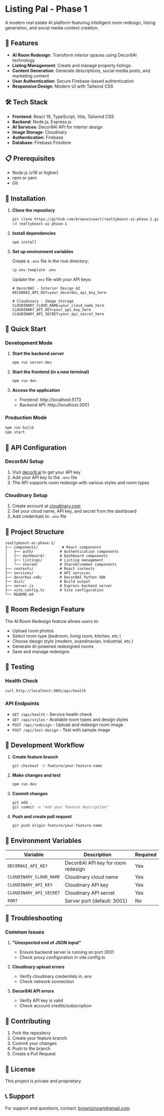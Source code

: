 # Listing Pal - Phase 1

A modern real estate AI platform featuring intelligent room redesign, listing generation, and social media content creation.

## 🚀 Features

- **AI Room Redesign**: Transform interior spaces using Decor8AI technology
- **Listing Management**: Create and manage property listings
- **Content Generation**: Generate descriptions, social media posts, and marketing content
- **User Authentication**: Secure Firebase-based authentication
- **Responsive Design**: Modern UI with Tailwind CSS

## 🛠️ Tech Stack

- **Frontend**: React 19, TypeScript, Vite, Tailwind CSS
- **Backend**: Node.js, Express.js
- **AI Services**: Decor8AI API for interior design
- **Image Storage**: Cloudinary
- **Authentication**: Firebase
- **Database**: Firebase Firestore

## 📋 Prerequisites

- Node.js (v18 or higher)
- npm or yarn
- Git

## 🔧 Installation

1. **Clone the repository**

   ```bash
   git clone https://github.com/brownzinoart/realtyboost-ai-phase-1.git
   cd realtyboost-ai-phase-1
   ```

2. **Install dependencies**

   ```bash
   npm install
   ```

3. **Set up environment variables**

   Create a `.env` file in the root directory:

   ```bash
   cp env.template .env
   ```

   Update the `.env` file with your API keys:

   ```env
   # Decor8AI - Interior Design AI
   DECOR8AI_API_KEY=your_decor8ai_api_key_here

   # Cloudinary - Image Storage
   CLOUDINARY_CLOUD_NAME=your_cloud_name_here
   CLOUDINARY_API_KEY=your_api_key_here
   CLOUDINARY_API_SECRET=your_api_secret_here
   ```

## 🚀 Quick Start

### Development Mode

1. **Start the backend server**

   ```bash
   npm run server:dev
   ```

2. **Start the frontend (in a new terminal)**

   ```bash
   npm run dev
   ```

3. **Access the application**
   - Frontend: http://localhost:5173
   - Backend API: http://localhost:3001

### Production Mode

```bash
npm run build
npm start
```

## 🔑 API Configuration

### Decor8AI Setup

1. Visit [decor8.ai](https://www.decor8.ai) to get your API key
2. Add your API key to the `.env` file
3. The API supports room redesign with various styles and room types

### Cloudinary Setup

1. Create account at [cloudinary.com](https://cloudinary.com)
2. Get your cloud name, API key, and secret from the dashboard
3. Add credentials to `.env` file

## 📁 Project Structure

```
realtyboost-ai-phase-1/
├── components/           # React components
│   ├── auth/            # Authentication components
│   ├── dashboard/       # Dashboard components
│   ├── listings/        # Listing management
│   └── shared/          # Shared/common components
├── contexts/            # React contexts
├── services/            # API services
├── decor8ai-sdk/        # Decor8AI Python SDK
├── dist/                # Build output
├── server.js            # Express backend server
├── vite.config.ts       # Vite configuration
└── README.md
```

## 🎨 Room Redesign Feature

The AI Room Redesign feature allows users to:

- Upload room photos
- Select room type (bedroom, living room, kitchen, etc.)
- Choose design style (modern, scandinavian, industrial, etc.)
- Generate AI-powered redesigned rooms
- Save and manage redesigns

## 🧪 Testing

### Health Check

```bash
curl http://localhost:3001/api/health
```

### API Endpoints

- `GET /api/health` - Service health check
- `GET /api/styles` - Available room types and design styles
- `POST /api/redesign` - Upload and redesign room image
- `POST /api/test-design` - Test with sample image

## 🔄 Development Workflow

1. **Create feature branch**

   ```bash
   git checkout -b feature/your-feature-name
   ```

2. **Make changes and test**

   ```bash
   npm run dev
   ```

3. **Commit changes**

   ```bash
   git add .
   git commit -m "Add your feature description"
   ```

4. **Push and create pull request**
   ```bash
   git push origin feature/your-feature-name
   ```

## 📝 Environment Variables

| Variable                | Description                        | Required |
| ----------------------- | ---------------------------------- | -------- |
| `DECOR8AI_API_KEY`      | Decor8AI API key for room redesign | Yes      |
| `CLOUDINARY_CLOUD_NAME` | Cloudinary cloud name              | Yes      |
| `CLOUDINARY_API_KEY`    | Cloudinary API key                 | Yes      |
| `CLOUDINARY_API_SECRET` | Cloudinary API secret              | Yes      |
| `PORT`                  | Server port (default: 3001)        | No       |

## 🐛 Troubleshooting

### Common Issues

1. **"Unexpected end of JSON input"**

   - Ensure backend server is running on port 3001
   - Check proxy configuration in vite.config.ts

2. **Cloudinary upload errors**

   - Verify cloudinary credentials in .env
   - Check network connection

3. **Decor8AI API errors**
   - Verify API key is valid
   - Check account credits/subscription

## 🤝 Contributing

1. Fork the repository
2. Create your feature branch
3. Commit your changes
4. Push to the branch
5. Create a Pull Request

## 📄 License

This project is private and proprietary.

## 📞 Support

For support and questions, contact: brownzinoart@gmail.com
